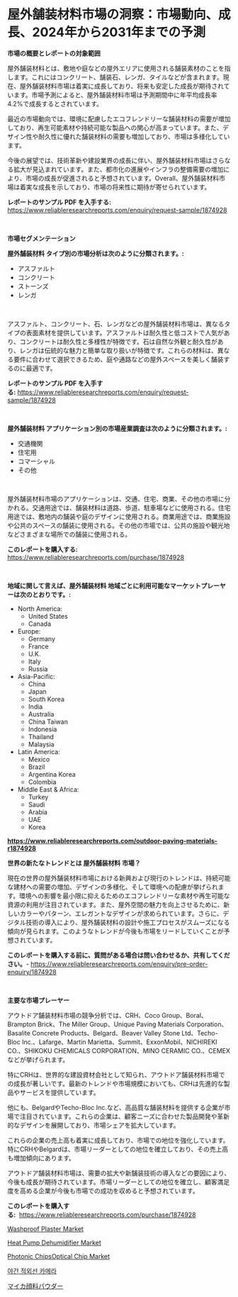 <p><h1>屋外舗装材料市場の洞察：市場動向、成長、2024年から2031年までの予測</h1></p><p><strong>市場の概要とレポートの対象範囲</strong></p>
<p><p>屋外舗装材料とは、敷地や庭などの屋外エリアに使用される舗装素材のことを指します。これにはコンクリート、舗装石、レンガ、タイルなどが含まれます。現在、屋外舗装材料市場は着実に成長しており、将来も安定した成長が期待されています。市場予測によると、屋外舗装材料市場は予測期間中に年平均成長率4.2%で成長するとされています。</p><p>最近の市場動向では、環境に配慮したエコフレンドリーな舗装材料の需要が増加しており、再生可能素材や持続可能な製品への関心が高まっています。また、デザイン性や耐久性に優れた舗装材料の需要も増加しており、市場は多様化しています。</p><p>今後の展望では、技術革新や建設業界の成長に伴い、屋外舗装材料市場はさらなる拡大が見込まれています。また、都市化の進展やインフラの整備需要の増加により、市場の成長が促進されると予想されています。Overall、屋外舗装材料市場は着実な成長を示しており、市場の将来性に期待が寄せられています。</p></p>
<p><strong>レポートのサンプル PDF を入手する:</strong> <a href="https://www.reliableresearchreports.com/enquiry/request-sample/1874928">https://www.reliableresearchreports.com/enquiry/request-sample/1874928</a></p>
<p>&nbsp;</p>
<p><strong>市場セグメンテーション</strong></p>
<p><strong>屋外舗装材料 タイプ別の市場分析は次のように分類されます。:</strong></p>
<p><ul><li>アスファルト</li><li>コンクリート</li><li>ストーンズ</li><li>レンガ</li></ul></p>
<p>&nbsp;</p>
<p><p>アスファルト、コンクリート、石、レンガなどの屋外舗装材料市場は、異なるタイプの表面素材を提供しています。アスファルトは耐久性と低コストで人気があり、コンクリートは耐久性と多様性が特徴です。石は自然な外観と耐久性があり、レンガは伝統的な魅力と簡単な取り扱いが特徴です。これらの材料は、異なる要件に合わせて選択できるため、庭や通路などの屋外スペースを美しく舗装するのに最適です。</p></p>
<p><strong>レポートのサンプル PDF を入手する:</strong>&nbsp;<a href="https://www.reliableresearchreports.com/enquiry/request-sample/1874928">https://www.reliableresearchreports.com/enquiry/request-sample/1874928</a></p>
<p>&nbsp;</p>
<p><strong> 屋外舗装材料 アプリケーション別の市場産業調査は次のように分類されます。:</strong></p>
<p><ul><li>交通機関</li><li>住宅用</li><li>コマーシャル</li><li>その他</li></ul></p>
<p>&nbsp;</p>
<p><p>屋外舗装材料市場のアプリケーションは、交通、住宅、商業、その他の市場に分かれる。交通用途では、舗装材料は道路、歩道、駐車場などに使用される。住宅用途では、敷地内の舗装や庭のデザインに使用される。商業用途では、商業施設や公共のスペースの舗装に使用される。その他の市場では、公共の施設や観光地などさまざまな場所での舗装に使用される。</p></p>
<p><strong>このレポートを購入する:</strong>&nbsp; <a href="https://www.reliableresearchreports.com/purchase/1874928">https://www.reliableresearchreports.com/purchase/1874928</a></p>
<p>&nbsp;</p>
<p><strong>地域に関して言えば、屋外舗装材料 地域ごとに利用可能なマーケットプレーヤーは次のとおりです。:</strong></p>
<p><ul>
    <li>
        North America:
        <ul>
            <li>United States</li>
            <li>Canada</li>
        </ul>
    </li>
    <li>
        Europe:
        <ul>
            <li>Germany</li>
            <li>France</li>
            <li>U.K.</li>
            <li>Italy</li>
            <li>Russia</li>
        </ul>
    </li>
    <li>
        Asia-Pacific:
        <ul>
            <li>China</li>
            <li>Japan</li>
            <li>South Korea</li>
            <li>India</li>
            <li>Australia</li>
            <li>China Taiwan</li>
            <li>Indonesia</li>
            <li>Thailand</li>
            <li>Malaysia</li>
        </ul>
    </li>
    <li>
        Latin America:
        <ul>
            <li>Mexico</li>
            <li>Brazil</li>
            <li>Argentina Korea</li>
            <li>Colombia</li>
        </ul>
    </li>
    <li>
        Middle East & Africa:
        <ul>
            <li>Turkey</li>
            <li>Saudi</li>
            <li>Arabia</li>
            <li>UAE</li>
            <li>Korea</li>
        </ul>
    </li>
    </ul></p>
<p><strong><a href="https://www.reliableresearchreports.com/outdoor-paving-materials-r1874928">https://www.reliableresearchreports.com/outdoor-paving-materials-r1874928</a></strong>&nbsp;</p>
<p><strong>世界の新たなトレンドとは 屋外舗装材料 市場？</strong></p>
<p><p>現在の世界の屋外舗装材料市場における新興および現行のトレンドは、持続可能な建材への需要の増加、デザインの多様化、そして環境への配慮が挙げられます。環境への影響を最小限に抑えるためのエコフレンドリーな素材や再生可能な資源の利用が注目されています。また、屋外空間の魅力を向上させるために、新しいカラーやパターン、エレガントなデザインが求められています。さらに、デジタル技術の導入により、屋外舗装材料の設計や施工プロセスがスムーズになる傾向が見られます。このようなトレンドが今後も市場をリードしていくことが予想されています。</p></p>
<p><strong>このレポートを購入する前に、質問がある場合は問い合わせるか、共有してください。</strong>- <a href="https://www.reliableresearchreports.com/enquiry/pre-order-enquiry/1874928">https://www.reliableresearchreports.com/enquiry/pre-order-enquiry/1874928</a></p>
<p>&nbsp;</p>
<p><strong>主要な市場プレーヤー</strong></p>
<p><p>アウトドア舗装材料市場の競争分析では、CRH、Coco Group、Boral、Brampton Brick、The Miller Group、Unique Paving Materials Corporation、Basalite Concrete Products、Belgard、Beaver Valley Stone Ltd、Techo-Bloc Inc.、Lafarge、Martin Marietta、Summit、ExxonMobil、NICHIREKI CO.、SHIKOKU CHEMICALS CORPORATION、MINO CERAMIC CO.、CEMEXなどが挙げられます。</p><p>特にCRHは、世界的な建設資材会社として知られ、アウトドア舗装材料市場での成長が著しいです。最新のトレンドや市場規模においても、CRHは先進的な製品やサービスを提供しています。</p><p>他にも、BelgardやTecho-Bloc Inc.など、高品質な舗装材料を提供する企業が市場で注目されています。これらの企業は、顧客ニーズに合わせた製品開発や革新的なデザインを展開しており、市場シェアを拡大しています。</p><p>これらの企業の売上高も着実に成長しており、市場での地位を強化しています。特にCRHやBelgardは、市場リーダーとしての地位を確立しており、その売上高も増加傾向にあります。</p><p>アウトドア舗装材料市場は、需要の拡大や新舗装技術の導入などの要因により、今後も成長が期待されています。市場リーダーとしての地位を確立し、顧客満足度を高める企業が今後も市場での成功を収めると予想されています。</p></p>
<p><strong>このレポートを購入する:</strong>&nbsp;&nbsp;<a href="https://www.reliableresearchreports.com/purchase/1874928">https://www.reliableresearchreports.com/purchase/1874928</a></p>
<p><p><a href="https://issuu.com/reportprime-2/docs/washproof-plaster-market-size-2030.pptx">Washproof Plaster Market</a></p><p><a href="https://issuu.com/reportprime-2/docs/heat-pump-dehumidifier-market-size-2030.pptx">Heat Pump Dehumidifier Market</a></p><p><a href="https://github.com/nancykennedykellievqfqt2/Market-Research-Report-List-2/blob/main/photonic-chipsoptical-chip-market.md">Photonic ChipsOptical Chip Market</a></p><p><a href="https://github.com/durgin521/Market-Research-Report-List-1/blob/main/446483170187.md">야간 적외선 카메라</a></p><p><a href="https://github.com/RudyBoyer2017/Market-Research-Report-List-1/blob/main/839361073780.md">マイカ顔料パウダー</a></p></p>
